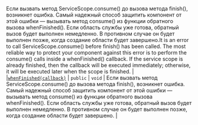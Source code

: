 <span data-ttu-id="6907b-p107">Если вызвать метод ServiceScope.consume() до вызова метода finish(), возникнет ошибка. Самый надежный способ защитить компонент от этой ошибки — вызывать метод consume() из функции обратного вызова whenFinished(). Если область службы уже готова, обратный вызов будет выполнен немедленно. В противном случае он будет выполнен позже, когда создание области будет завершено.</span><span class="sxs-lookup"><span data-stu-id="6907b-p107">It is an error to call ServiceScope.consume() before finish() has been called. The most reliable way to protect your component against this error is to perform the consume() calls inside a whenFinished() callback. If the service scope is already finished, then the callback will be executed immediately; otherwise, it will be executed later when the scope is finished.</span></span> |
|[`whenFinished(callback)`](whenfinished-servicescope.md)     | `public` | `void` | Если вызвать метод ServiceScope.consume() до вызова метода finish(), возникнет ошибка. Самый надежный способ защитить компонент от этой ошибки — вызывать метод consume() из функции обратного вызова whenFinished(). Если область службы уже готова, обратный вызов будет выполнен немедленно. В противном случае он будет выполнен позже, когда создание области будет завершено. |





